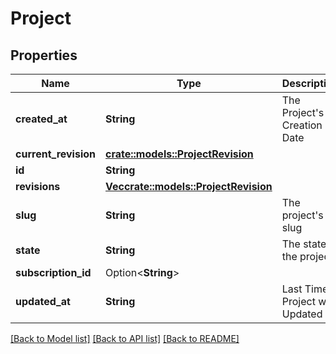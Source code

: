 # Project

## Properties

Name | Type | Description | Notes
------------ | ------------- | ------------- | -------------
**created_at** | **String** | The Project's Creation Date | [readonly]
**current_revision** | [**crate::models::ProjectRevision**](projectRevision.md) |  | 
**id** | **String** |  | 
**revisions** | [**Vec<crate::models::ProjectRevision>**](projectRevision.md) |  | 
**slug** | **String** | The project's slug | [readonly]
**state** | **String** | The state of the project. | [readonly]
**subscription_id** | Option<**String**> |  | [optional]
**updated_at** | **String** | Last Time Project was Updated | [readonly]

[[Back to Model list]](../README.md#documentation-for-models) [[Back to API list]](../README.md#documentation-for-api-endpoints) [[Back to README]](../README.md)


